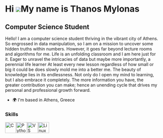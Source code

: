 Hi ![](https://user-images.githubusercontent.com/18350557/176309783-0785949b-9127-417c-8b55-ab5a4333674e.gif)My name is Thanos Mylonas
======================================================================================================================================

Computer Science Student
------------------------

Hello! I am a computer science student thriving in the vibrant city of Athens. So engrossed in data manipulation, so I am on a mission to uncover some hidden truths within numbers. However, it goes far beyond lecture rooms and algorithms for me. Life is an unfolding classroom and I am here just for it. Eager to unravel the intricacies of data but maybe more importantly, a perennial life learner At least every new lesson regardless of how small or big it could be does slowly mold me into a better me. The beauty of knowledge lies in its endlessness. Not only do I open my mind to learning, but I also embrace it completely. The more information you have, the greater contribution you can make; hence an unending cycle that drives my personal and professional growth forward.

*   🌍  I'm based in Athens, Greece

### Skills 
<p align="left">
<a href="https://docs.microsoft.com/en-us/cpp/?view=msvc-170" target="_blank" rel="noreferrer"><img src="https://raw.githubusercontent.com/danielcranney/readme-generator/main/public/icons/skills/c-colored.svg" width="36" height="36" alt="C" /></a><a href="https://www.python.org/" target="_blank" rel="noreferrer"><img src="https://raw.githubusercontent.com/danielcranney/readme-generator/main/public/icons/skills/python-colored.svg" width="36" height="36" alt="Python" /></a><a href="https://code.visualstudio.com/" target="_blank" rel="noreferrer"><img src="https://raw.githubusercontent.com/danielcranney/readme-generator/main/public/icons/skills/visualstudiocode.svg" width="36" height="36" alt="VS Code" /></a><a href="https://www.linux.org" target="_blank" rel="noreferrer"><img src="https://raw.githubusercontent.com/danielcranney/readme-generator/main/public/icons/skills/linux-colored.svg" width="36" height="36" alt="Linux" /></a>
                    </p>

